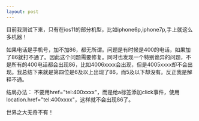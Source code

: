 ```yaml
---
layout: post
---
```


目前我测试下来，只有在ios11的部分机型，比如iphone6p,iphone7p,手上就这么多机器！

如果电话是手机号，加不加86，都无所谓。问题是有时候是400的电话，如果加了86就打不通了。因此这个问题需要修复。同时也发现一个特别诡异的问题，不是所有的400电话都会出现86，比如4006xxxx会出现，但是4005xxxx却不会出现。我总结下来就是第四位是6及以上出现了86，而5及以下却没有。反正我是解释不通。

结局办法：
不要用href="tel:400xxxx"，而是给a标签添加click事件，使用location.href="tel:400xxxx"，这样就不会出现86了。

世界之大无奇不有！
